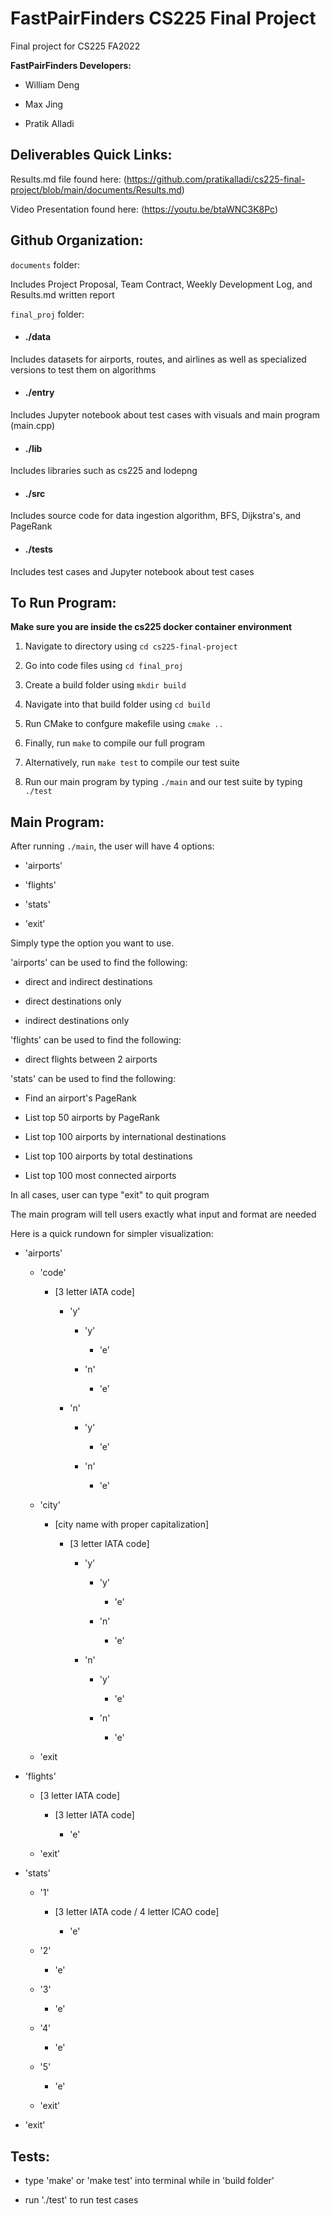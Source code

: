 # FastPairFinders CS225 Final Project

Final project for CS225 FA2022

**FastPairFinders Developers:**

- William Deng

- Max Jing

- Pratik Alladi

## Deliverables Quick Links:

Results.md file found here:
(https://github.com/pratikalladi/cs225-final-project/blob/main/documents/Results.md)

Video Presentation found here:
(https://youtu.be/btaWNC3K8Pc)

## Github Organization:

`documents` folder:

Includes Project Proposal, Team Contract, Weekly Development Log, and Results.md written report

`final_proj` folder:

* #### ./data

Includes datasets for airports, routes, and airlines as well as specialized versions to test them on algorithms

* #### ./entry

Includes Jupyter notebook about test cases with visuals and main program (main.cpp)

* #### ./lib

Includes libraries such as cs225 and lodepng

* #### ./src

Includes source code for data ingestion algorithm, BFS, Dijkstra's, and PageRank

* #### ./tests

Includes test cases and Jupyter notebook about test cases

## To Run Program:

**Make sure you are inside the cs225 docker container environment**

1. Navigate to directory using `cd cs225-final-project`

2. Go into code files using `cd final_proj`

3. Create a build folder using `mkdir build `

4. Navigate into that build folder using `cd build`

5. Run CMake to confgure makefile using `cmake ..`

6. Finally, run `make` to compile our full program

7. Alternatively, run `make test` to compile our test suite

8. Run our main program by typing `./main` and our test suite by typing `./test`

## Main Program:

After running `./main`, the user will have 4 options:

* 'airports'

* 'flights'

* 'stats'

* 'exit'

Simply type the option you want to use.

'airports' can be used to find the following:

* direct and indirect destinations

* direct destinations only

* indirect destinations only

'flights' can be used to find the following:

* direct flights between 2 airports

'stats' can be used to find the following:

* Find an airport's PageRank

* List top 50 airports by PageRank

* List top 100 airports by international destinations

* List top 100 airports by total destinations

* List top 100 most connected airports

In all cases, user can type "exit" to quit program

The main program will tell users exactly what input and format are needed

Here is a quick rundown for simpler visualization:

* 'airports'

  * 'code'

    * [3 letter IATA code]

      * 'y'

        * 'y'

          * 'e'

        * 'n'

          * 'e'

      * 'n'

        * 'y'

          * 'e'

        * 'n'

          * 'e'

  * 'city'

    * [city name with proper capitalization]

      * [3 letter IATA code]

        * 'y'

          * 'y'

            * 'e'

          * 'n'

            * 'e'

        * 'n'

          * 'y'

            * 'e'

          * 'n'

            * 'e'

  * 'exit

* 'flights'

  * [3 letter IATA code]

    * [3 letter IATA code]

      * 'e'

  * 'exit'

* 'stats'

  * '1'

    * [3 letter IATA code / 4 letter ICAO code]

      * 'e'

  * '2'

    * 'e'

  * '3'

    * 'e'

  * '4'

    * 'e'

  * '5'

    * 'e'

  * 'exit'

* 'exit'

## Tests:

* type 'make' or 'make test' into terminal while in 'build folder'

* run './test' to run test cases